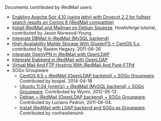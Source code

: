 
Documents contributed by iRedMail users:

* [Enabling Apache Solr 4.10 (using jetty) with Dovecot 2.2 for fulltext search results on Centos 6 (iRedMail compatible)](https://extremeshok.com/6622/enabling-apache-solr-4-10-using-jetty-with-dovecot-2-2-for-fulltext-search-results-on-centos-6-iredmail-compatible/)
* [Install iRedMail and Mailman on Debian Squeeze](http://www.howtoforge.com/installing-iredmail-and-mailman-on-debian-squeeze). Howtoforge tutorial, contributed by Jason Norwood-Young.
* [Integrate DBMail in iRedMail (MySQL backend)](http://www.iredmail.org/wiki/index.php?title=Integration/DBMail.iRedMail.with.MySQL.backend)
* [High-Availability Maildir Storage With GlusterFS + CentOS 5.x](http://www.iredmail.org/forum/topic2147-highavailability-maildir-storage-with-glusterfs-centos-5x.html), contributed by Basem Hegazy. 2011-06-26
* [Integrate OpenVPN in iRedMail with OpenLDAP](http://www.iredmail.org/wiki/index.php?title=Integration/OpenVPN.iRedMail.with.OpenLDAP)
* [Integrate Ejabberd in iRedMail with OpenLDAP](http://www.iredmail.org/wiki/index.php?title=Integration/Ejabberd.iRedMail.with.OpenLDAP)
* [Virtual Mail And FTP Hosting With iRedMail And Pure-FTPd](http://www.iredmail.org/wiki/index.php?title=Integration/PureFTPd.iRedMail.with.OpenLDAP)
* SOGo Groupware
    * [CentOS 6.5 + iRedMail (OpenLDAP backend) + SOGo Groupware](http://www.iredmail.org/forum/topic6604-iredmail-support-iredmail-ldap-sogo-centos.html). Contributed by kospel. 2014-04-18
    * [Ubuntu 11.04 (oneiric) + iRedMail (MySQL backend) + SOGo Groupware](http://www.wynni.com/howto-iredmail-sogo-mysql-authentication-ubuntu-11-10-oneiric-ocelot/). Contributed by Wynni, 2012-05-12.
    * [Debian + iRedMail (OpenLDAP backend) + SOGo Groupware](http://www.iredmail.org/forum/topic2071-debian-iredmail-sogo-installation-guide.html). Contributed by Luciano Pedron, 2011-06-04.
    * [Install iRedMail with LDAP backend and SOGo as Groupware](http://conheotiensinh.blogspot.com/2009/12/install-iredmail-use-ldap-and-groupware.html). Contributed by conheotiensinh
